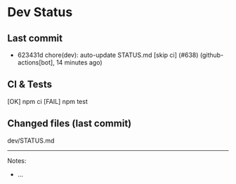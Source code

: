 # Dev Status

## Last commit
- 623431d chore(dev): auto-update STATUS.md [skip ci] (#638) (github-actions[bot], 14 minutes ago)
## CI & Tests
[OK] npm ci
[FAIL] npm test

## Changed files (last commit)
dev/STATUS.md

---
Notes:
- ...
